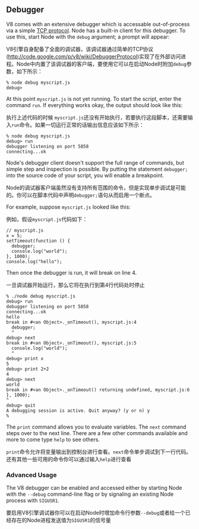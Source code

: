 ﻿## Debugger


V8 comes with an extensive debugger which is accessable out-of-process via a
simple [TCP protocol](http://code.google.com/p/v8/wiki/DebuggerProtocol).
Node has a built-in client for this debugger. To use this, start Node with the
`debug` argument; a prompt will appear:

V8引擎自身配备了全面的调试器，该调试器通过简单的TCP协议(http://code.google.com/p/v8/wiki/DebuggerProtocol)实现了在外部访问进程。Node中内置了该调试器的客户端，要使用它可以在启动Node时附加`debug`参数，如下所示：

    % node debug myscript.js
    debug>

At this point `myscript.js` is not yet running. To start the script, enter
the command `run`. If everything works okay, the output should look like
this:

执行上述代码的时候 `myscript.js`还没有开始执行，若要执行这段脚本，还需要输入`run`命令。如果一切运行正常的话输出信息应该如下所示：

    % node debug myscript.js
    debug> run
    debugger listening on port 5858
    connecting...ok

Node's debugger client doesn't support the full range of commands, but
simple step and inspection is possible. By putting the statement `debugger;`
into the source code of your script, you will enable a breakpoint.

Node的调试器客户端虽然没有支持所有范围的命令，但是实现单步调试是可能的。你可以在脚本代码中声明`debugger;`语句从而启用一个断点。

For example, suppose `myscript.js` looked like this:

例如，假设`myscript.js`代码如下：

    // myscript.js
    x = 5;
    setTimeout(function () {
      debugger;
      console.log("world");
    }, 1000);
    console.log("hello");

Then once the debugger is run, it will break on line 4.

一旦调试器开始运行，那么它将在执行到第4行代码处时停止

    % ./node debug myscript.js
    debug> run
    debugger listening on port 5858
    connecting...ok
    hello
    break in #<an Object>._onTimeout(), myscript.js:4
      debugger;
      ^
    debug> next
    break in #<an Object>._onTimeout(), myscript.js:5
      console.log("world");
      ^
    debug> print x
    5
    debug> print 2+2
    4
    debug> next
    world
    break in #<an Object>._onTimeout() returning undefined, myscript.js:6
    }, 1000);
    ^
    debug> quit
    A debugging session is active. Quit anyway? (y or n) y
    %


The `print` command allows you to evaluate variables. The `next` command steps
over to the next line. There are a few other commands available and more to
come type `help` to see others.

`print`命令允许将变量输出到控制台进行查看。`next`命令单步调试到下一行代码。还有其他一些可用的命令你可以通过输入`help`进行查看


### Advanced Usage

The V8 debugger can be enabled and accessed either by starting Node with
the `--debug` command-line flag or by signaling an existing Node process
with `SIGUSR1`.

要启用V8引擎调试器你可以在启动Node时增加命令行参数`--debug`或者给一个已经存在的Node进程发送值为`SIGUSR1`的信号量


